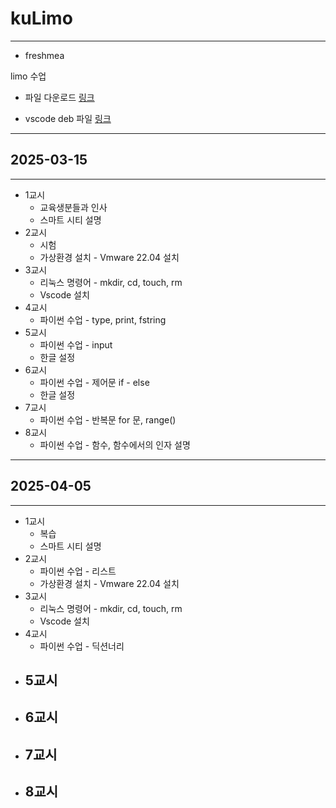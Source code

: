# kuLimo

---

- freshmea

limo 수업

- 파일 다운로드
[링크](https://drive.google.com/file/d/1twlHYAgrWeLSQRO_vHy68lJxr-n1qIWl/view?usp=sharing)

- vscode deb 파일
[링크](https://drive.google.com/file/d/1We4ILpw1NTzpspkflSpvdZikvyApTxn0/view?usp=sharing)

---

## 2025-03-15

---

- 1교시
  - 교육생분들과 인사
  - 스마트 시티 설명
- 2교시
  - 시험
  - 가상환경 설치 - Vmware 22.04 설치
- 3교시
  - 리눅스 명령어 - mkdir, cd, touch, rm
  - Vscode 설치
- 4교시
  - 파이썬 수업 - type, print, fstring
- 5교시
  - 파이썬 수업 - input
  - 한글 설정
- 6교시
  - 파이썬 수업 - 제어문 if - else
  - 한글 설정
- 7교시
  - 파이썬 수업 - 반복문 for 문, range()
- 8교시
  - 파이썬 수업 - 함수, 함수에서의 인자 설명


---

## 2025-04-05

---

- 1교시
  - 복습
  - 스마트 시티 설명
- 2교시
  - 파이썬 수업 - 리스트
  - 가상환경 설치 - Vmware 22.04 설치
- 3교시
  - 리눅스 명령어 - mkdir, cd, touch, rm
  - Vscode 설치
- 4교시
  - 파이썬 수업 - 딕션너리
- 5교시
  - 
- 6교시
  - 
- 7교시
  - 
- 8교시
  - 

